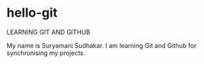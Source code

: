 # hello-git
LEARNING GIT AND GITHUB

My name is Suryamani Sudhakar.
I am learning Git and Github for synchronising my projects.
